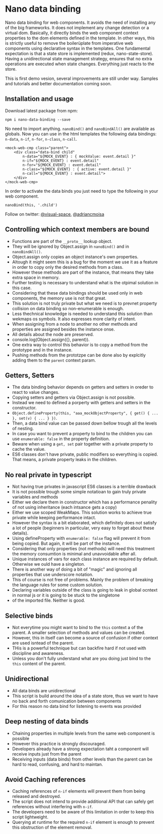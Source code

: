 # Nano data binding

Nano data binding for web components. It avoids the need of installing any of the big frameworks. It does not implement any change detection or a virtual dom. Basically, it directly binds the web component context properties to the dom elements defined in the template. In other ways, this is strictly useful to remove the boilerüplate from imperative web components using declarative syntax in the templates. One fundamental expectation is that a state store is implemented (redux, nano-state-store). Having a unidirectional state management strategy, ensures that no extra operations are executed when state changes. Everything just reacts to the store.

This is first demo vesion, several improvements are still under way. Samples and tutorials and better documentation coming soon.

## Installation and usage

Download latest package from npm: 

    npm i nano-data-binding --save

No need to import anything. `nanoBind()` and `nanoBindAll()` are available as globals.
Now you can use in the html templates the following data bindings: `n-data`, `n-if`, `n-for`, `n-class`, `n-call`.

    <mock-web-cmp class="parent">
        <div class="data-bind child" 
            n-data="${MOCK_EVENT} : { mockValue: event.detail }"
            n-if="${MOCK_EVENT} : event.detail"
            n-for="${MOCK_EVENT} : event.detail"
            n-class="${MOCK_EVENT} : { active: event.detail }"
            n-call="${MOCK_EVENT} : event.detail">
        </div>
    </mock-web-cmp>

In order to activate the data binds you just need to type the following in your web component.

    nanoBind(this, '.child')

Follow on twitter: [@visual-space](https://twitter.com/visual_space), [@adriancmoisa](https://twitter.com/adriancmoisa)

## Controlling which context members are bound 
* Functions are part of the `__proto__` lookup object.
* They will be ignored by Object.assign in `nanoBind()` and in `nanoBindAll()`.
* Object.assign only copies an object instance's own properties.
* Altough it might seem this is a bug for the moment we use it as a feature in order to copy only the desired methods from a class.
* However these methods are part of the instance, that means they take extra space in memory.
* Further testing is necessary to understand what is the otpimal solution in this case.
* Considering that these data bindings should be used only in web components, the memory use is not that great.
* This solution is not truly private but what we need is to prevnet property collision on data binding so non-enumerable is enough.
* Less thechnical knowledge is needed to understand this solution than wekmaps os symbols. It also expresses more clarity of intent.
* When assigning from a node to another no other methods and properties are assigned besides the instance onse. 
* All details about the node are preserved.
* console.log(Object.assign({}, parent)).
* One extra way to control this behavior is to copy a method from the prototype and in the instance.
* Pushing methods from the prototzpe can be done also by explcitly adding them to the `parent` context param.

## Getters, Setters
* The data binding behavior depends on getters and setters in oreder to react to value changes.
* Copying setters and getters via Object.assign is not possible.
* Instead we need to defined a porperty with getters and setters in the constructor.
* `Object.defineProperty(this, "aaa_mockObjectProperty", { get() { ... }, set(v) { ... } })`.
* Then, a data bind value can be passed down bellow trough all the levels of nesting.
* In case you want to prevent a property to bind to the children you can use `enumerable: false` in the property definition.
* Beware when using a `get, set` pair together with a private property to cache the value. 
* ES6 classes don't have private, public modifiers so everything is copied. That means, a private property leaks in the children.

## No real private in typescript
* Not having true privates in javascript ES6 classes is a terrible drawback
* It is not possible trough some simple notatioan to gain truly private variables and methods
* Either we declare them in constructor which has a performance penality of not using inheritance (each intsance gets a copy)
* Either we use scoped WeakMaps. This solution works to achieve true private while keeping performance intact.
* However the syntax is a bit elaborated, which definitely does not satisfy a lot of people (beginners in particular, very easy to forget about these details).
* Using defineProperty with `enumerable: false` flag will prevent it from being copied. But again, it will be part of the instance.
* Considering that only properties (not methods) will need this treatment the memory consumtion is minimal and unavvoidable after all. 
* Unique instances of vars for each class instance are required by default. Otherwise we ould have a singleton.
* There is another way of doing a bit of "magic" and ignoring all properties that use underscore notation.
* This of course is not free of problems. Mainly the problem of breaking the language rules for some custom solution.
* Declaring variables outside of the class is going to leak in global ocntext in normal js or it is going to be stuck to the singletone
* of the imported file. Neither is good.

## Selective binds 
* Not everytime you might want to bind to the `this` context a of the parent. A smaller selection of methods and values can be created.
* However, this in itself can become a source of confusion if other context are used isntead of the parent.
* THis is a powerful technique but can backfire hard if not used with discipline and awareness.
* Unless you don't fully understand what are you doing just bind to the `this` content of the parent.

## Unidirectional
* All data binds are unidirectional
* This script is build around the idea of a state store, thus we want to have no back and forth comunication between components
* For this reason no data bind for listening to events was provided
 
## Deep nesting of data binds
* Chaining properties in multiple levels from the same web component is possible
* However this practice is strongly discouraged.
* Developers already have a strong expectation taht a component will receive inputs just from the parent
* Receiving inputs (data binds) from other levels than the parent can be hard to read, confusing, and hard to maintan.

## Avoid Caching references 
* Caching references of `n-if` elements will prevent them from being released and destroyed.
* The script does not intend to provide additional API that can safely get references without interfering with `n-if`. 
* The developers need to be aware of this limitation in order to keep this script lightweight.
* Querying at runtime for the required `n-if` element is enough to prevent this obstruction of the element removal.
